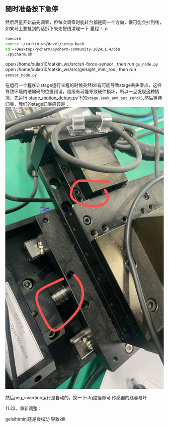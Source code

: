 ## 随时准备按下急停


然后尽量开始前先调零，但每次调零时旋转台都是同一个方向，很可能会扯到线，如果马上要扯到的话拆下来先把线清理一下
量程： x:
```bash
roecore
source ~/catkin_ws/devel/setup.bash
cd ~/Desktop/Pycharm/pycharm-community-2024.1.4/bin
./pycharm.sh 
```
open /home/xulab10/catkin_ws/src/sri-force-sensor ,
then run `gs_node.py`
open /home/xulab10/catkin_ws/src/gelsight_mini_ros ,
then run `sensor_node.py`

在运行一个程序让stage运行长程的时候突然kill有可能导致stage丢失零点，这样导致环境内硬编码的位置错误，超级有可能导致硬件损坏，所以一旦发现这种情况，先运行
[stage_motion_debug.py](stage_motion_debug.py)下的`stage.seek_and_set_zero()`,然后等待归零，我们的stage归零应该是：
![零位置](assets/zero_stage.jpg)

然后peg_insertion运行是自动的，换一下cfg路径即可
传感器的线容易坏



11.22、重新调整：

gelsihtmini还是会松动 导致kill







